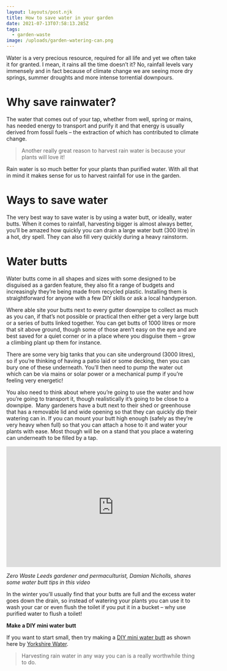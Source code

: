 ```yaml
---
layout: layouts/post.njk
title: How to save water in your garden
date: 2021-07-13T07:58:13.285Z
tags:
  - garden-waste
image: /uploads/garden-watering-can.png
---
```

Water is a very precious resource, required for all life and yet we often take it for granted. I mean, it rains all the time doesn’t it? No, rainfall levels vary immensely and in fact because of climate change we are seeing more dry springs, summer droughts and more intense torrential downpours. 

# **Why save rainwater?**

The water that comes out of your tap, whether from well, spring or mains, has needed energy to transport and purify it and that energy is usually derived from fossil fuels – the extraction of which has contributed to climate change.

> Another really great reason to harvest rain water is because your plants will love it! 

Rain water is so much better for your plants than purified water.  With all that in mind it makes sense for us to harvest rainfall for use in the garden.  

# **Ways to save water** 

The very best way to save water is by using a water butt, or ideally, water butts. When it comes to rainfall, harvesting bigger is almost always better, you’ll be amazed how quickly you can drain a large water butt (300 litre) in a hot, dry spell. They can also fill very quickly during a heavy rainstorm.

# **Water butts** 

Water butts come in all shapes and sizes with some designed to be disguised as a garden feature, they also fit a range of budgets and increasingly they’re being made from recycled plastic. Installing them is straightforward for anyone with a few DIY skills or ask a local handyperson.

Where able site your butts next to every gutter downpipe to collect as much as you can, if that’s not possible or practical then either get a very large butt or a series of butts linked together. You can get butts of 1000 litres or more that sit above ground, though some of those aren’t easy on the eye and are best saved for a quiet corner or in a place where you disguise them – grow a climbing plant up them for instance.

There are some very big tanks that you can site underground (3000 litres), so if you’re thinking of having a patio laid or some decking, then you can bury one of these underneath. You’ll then need to pump the water out which can be via mains or solar power or a mechanical pump if you’re feeling very energetic!

You also need to think about where you’re going to use the water and how you’re going to transport it, though realistically it’s going to be close to a downpipe.  Many gardeners have a butt next to their shed or greenhouse that has a removable lid and wide opening so that they can quickly dip their watering can in. If you can mount your butt high enough (safely as they’re very heavy when full) so that you can attach a hose to it and water your plants with ease. Most though will be on a stand that you place a watering can underneath to be filled by a tap.

<iframe width="560" height="315" src="https://www.youtube.com/embed/nePbGgm3J48" title="YouTube video player" frameborder="0" allow="accelerometer; autoplay; clipboard-write; encrypted-media; gyroscope; picture-in-picture" allowfullscreen></iframe> 

*Zero Waste Leeds gardener and permaculturist, Damian Nicholls, shares some water butt tips in this video* 

In the winter you’ll usually find that your butts are full and the excess water goes down the drain, so instead of watering your plants you can use it to wash your car or even flush the toilet if you put it in a bucket – why use purified water to flush a toilet!

**Make a DIY mini water butt**

If you want to start small, then try making a [DIY mini water butt](https://www.yorkshirewater.com/media/m41lppj4/make-a-water-butt.pdf) as shown here by [Yorkshire Water](https://www.yorkshirewater.com/your-water/save-water/).

> Harvesting rain water in any way you can is a really worthwhile thing to do. 

<!--EndFragment-->
